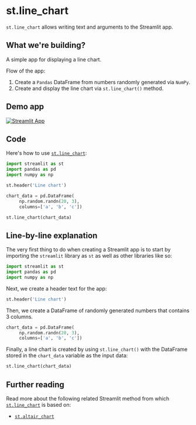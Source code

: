 # st.line_chart

`st.line_chart` allows writing text and arguments to the Streamlit app.

## What we're building?

A simple app for displaying a line chart.

Flow of the app:
1. Create a `Pandas` DataFrame from numbers randomly generated via `NumPy`.
2. Create and display the line chart via `st.line_chart()` method.

## Demo app

[![Streamlit App](https://static.streamlit.io/badges/streamlit_badge_black_white.svg)](https://share.streamlit.io/dataprofessor/st.line_chart/)

## Code
Here's how to use [`st.line_chart`](https://docs.streamlit.io/library/api-reference/charts/st.line_chart):
```python
import streamlit as st
import pandas as pd
import numpy as np

st.header('Line chart')

chart_data = pd.DataFrame(
     np.random.randn(20, 3),
     columns=['a', 'b', 'c'])

st.line_chart(chart_data)

```

## Line-by-line explanation
The very first thing to do when creating a Streamlit app is to start by importing the `streamlit` library as `st` as well as other libraries like so:
```python
import streamlit as st
import pandas as pd
import numpy as np
```

Next, we create a header text for the app:
```python
st.header('Line chart')
```

Then, we create a DataFrame of randomly generated numbers that contains 3 columns.
```python
chart_data = pd.DataFrame(
     np.random.randn(20, 3),
     columns=['a', 'b', 'c'])
```

Finally, a line chart is created by using `st.line_chart()` with the DataFrame stored in the `chart_data` variable as  the input data:
```python
st.line_chart(chart_data)
```

## Further reading
Read more about the following related Streamlit method from which [`st.line_chart`](https://docs.streamlit.io/library/api-reference/charts/st.line_chart) is based on:
- [`st.altair_chart`](https://docs.streamlit.io/library/api-reference/charts/st.altair_chart)
